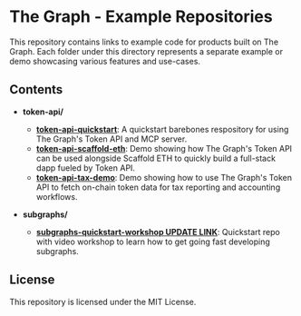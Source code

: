 # The Graph - Example Repositories

This repository contains links to example code for products built on The Graph. Each folder under this directory represents a separate example or demo showcasing various features and use-cases.

## Contents

- **token-api/**
  - [**token-api-quickstart**](https://www.github.com/graphprotocol/examples/token-api/token-api-quickstart): A quickstart barebones respository for using The Graph's Token API and MCP server.
  - [**token-api-scaffold-eth**](https://www.github.com/graphprotocol/examples/token-api/token-api-scaffold-eth): Demo showing how The Graph's Token API can be used alongside Scaffold ETH to quickly build a full-stack dapp fueled by Token API.
  - [**token-api-tax-demo**](https://www.github.com/graphprotocol/examples/token-api/token-api-tax-demo): Demo showing how to use The Graph's Token API to fetch on-chain token data for tax reporting and accounting workflows.
  

- **subgraphs/**
  - [**subgraphs-quickstart-workshop UPDATE LINK**](): Quickstart repo with video workshop to learn how to get going fast developing subgraphs.

## License

This repository is licensed under the MIT License.

